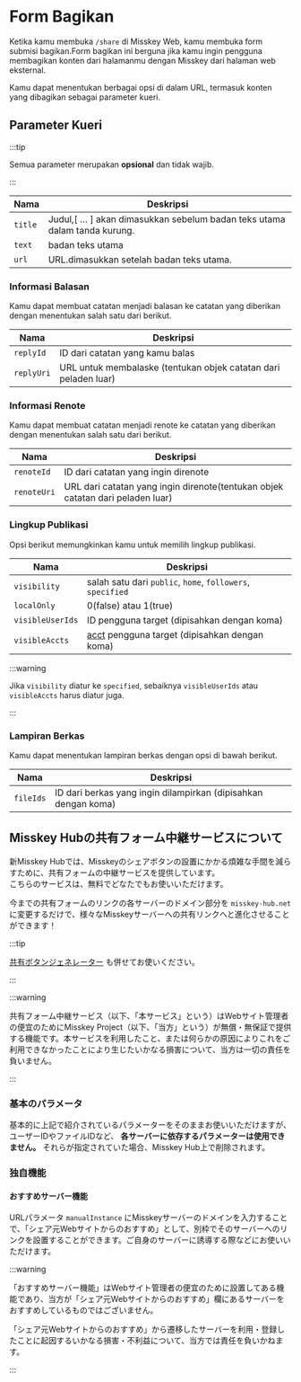 # Form Bagikan

Ketika kamu membuka `/share` di Misskey Web, kamu membuka form submisi bagikan.Form bagikan ini berguna jika kamu ingin pengguna membagikan konten dari halamanmu dengan Misskey dari halaman web eksternal.

Kamu dapat menentukan berbagai opsi di dalam URL, termasuk konten yang dibagikan sebagai parameter kueri.

## Parameter Kueri

:::tip

Semua parameter merupakan **opsional** dan tidak wajib.

:::

| Nama    | Deskripsi                                                                                                                                    |
| ------- | -------------------------------------------------------------------------------------------------------------------------------------------- |
| `title` | Judul,[ … ] akan dimasukkan sebelum badan teks utama dalam tanda kurung. |
| `text`  | badan teks utama                                                                                                                             |
| `url`   | URL.dimasukkan setelah badan teks utama.                                                                     |

### Informasi Balasan

Kamu dapat membuat catatan menjadi balasan ke catatan yang diberikan dengan menentukan salah satu dari berikut.

| Nama       | Deskripsi                                                                          |
| ---------- | ---------------------------------------------------------------------------------- |
| `replyId`  | ID dari catatan yang kamu balas                                                    |
| `replyUri` | URL untuk membalaske (tentukan objek catatan dari peladen luar) |

### Informasi Renote

Kamu dapat membuat catatan menjadi renote ke catatan yang diberikan dengan menentukan salah satu dari berikut.

| Nama        | Deskripsi                                                                                         |
| ----------- | ------------------------------------------------------------------------------------------------- |
| `renoteId`  | ID dari catatan yang ingin direnote                                                               |
| `renoteUri` | URL dari catatan yang ingin direnote(tentukan objek catatan dari peladen luar) |

### Lingkup Publikasi

Opsi berikut memungkinkan kamu untuk memilih lingkup publikasi.

| Nama             | Deskripsi                                                                               |
| ---------------- | --------------------------------------------------------------------------------------- |
| `visibility`     | salah satu dari `public`, `home`, `followers`, `specified`                              |
| `localOnly`      | 0(false) atau 1(true)                             |
| `visibleUserIds` | ID pengguna target (dipisahkan dengan koma)                          |
| `visibleAccts`   | [acct](../glossary.md#acct) pengguna target (dipisahkan dengan koma) |

:::warning

Jika `visibility` diatur ke `specified`, sebaiknya `visibleUserIds` atau `visibleAccts` harus diatur juga.

:::

### Lampiran Berkas

Kamu dapat menentukan lampiran berkas dengan opsi di bawah berikut.

| Nama      | Deskripsi                                                                         |
| --------- | --------------------------------------------------------------------------------- |
| `fileIds` | ID dari berkas yang ingin dilampirkan (dipisahkan dengan koma) |

## Misskey Hubの共有フォーム中継サービスについて

<a name="hub-share-disclaimer" id="hub-share-disclaimer"></a>

新Misskey Hubでは、Misskeyのシェアボタンの設置にかかる煩雑な手間を減らすために、共有フォームの中継サービスを提供しています。\
こちらのサービスは、無料でどなたでもお使いいただけます。

今までの共有フォームのリンクの各サーバーのドメイン部分を `misskey-hub.net` に変更するだけで、様々なMisskeyサーバーへの共有リンクへと進化させることができます！

:::tip

[共有ボタンジェネレーター](/tools/share-link-generator/) も併せてお使いください。

:::

:::warning

共有フォーム中継サービス（以下、「本サービス」という）はWebサイト管理者の便宜のためにMisskey Project（以下、「当方」という）が無償・無保証で提供する機能です。本サービスを利用したこと、または何らかの原因によりこれをご利用できなかったことにより生じたいかなる損害について、当方は一切の責任を負いません。

:::

### 基本のパラメータ

基本的に上記で紹介されているパラメーターをそのままお使いいただけますが、ユーザーIDやファイルIDなど、 **各サーバーに依存するパラメーターは使用できません。** それらが指定されていた場合、Misskey Hub上で削除されます。

### 独自機能

#### おすすめサーバー機能

URLパラメータ `manualInstance` にMisskeyサーバーのドメインを入力することで、「シェア元Webサイトからのおすすめ」として、別枠でそのサーバーへのリンクを設置することができます。ご自身のサーバーに誘導する際などにお使いいただけます。

:::warning

「おすすめサーバー機能」はWebサイト管理者の便宜のために設置してある機能であり、当方が「シェア元Webサイトからのおすすめ」欄にあるサーバーをおすすめしているものではございません。

「シェア元Webサイトからのおすすめ」から遷移したサーバーを利用・登録したことに起因するいかなる損害・不利益について、当方では責任を負いかねます。

:::
